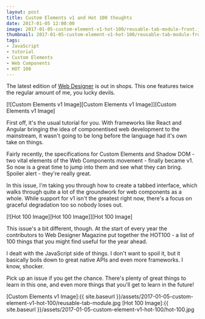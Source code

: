 ```yaml
---
layout: post
title: Custom Elements v1 and Hot 100 thoughts
date: 2017-01-05 12:00:00
image: 2017-01-05-custom-element-v1-hot-100/reusable-tab-module-front.jpg
thumbnail: 2017-01-05-custom-element-v1-hot-100/reusable-tab-module-front-sm.jpg
tags:
- JavaScript
- tutorial
- Custom Elements
- Web Components
- HOT 100
---
```

The latest edition of [Web Designer][Web Designer] is out in shops. This one features twice the regular amount of me, you lucky devils.

[![Custom Elements v1 Image][Custom Elements v1 Image]][Custom Elements v1 Image]

First off, it's the usual tutorial for you. With frameworks like React and Angular bringing the idea of componentised web development to the mainstream, it wasn't going to be long before the language had it's own take on things.

Fairly recently, the specifications for Custom Elements and Shadow DOM - two vital elements of the Web Components movement - finally became v1. So now is a great time to jump into them and see what they can bring. Spoiler alert - they're really great.

In this issue, I'm taking you through how to create a tabbed interface, which walks through quite a lot of the groundwork for web components as a whole. While support for v1 isn't the greatest right now, there's a focus on graceful degradation too so nobody loses out.

[![Hot 100 Image][Hot 100 Image]][Hot 100 Image]

This issue's a bit different, though. At the start of every year the contributors to Web Designer Magazine put together the HOT100 - a list of 100 things that you might find useful for the year ahead.

I dealt with the JavaScript side of things. I don't want to spoil it, but it basically boils down to great native APIs and even more frameworks. I know, shocker.

Pick up an issue if you get the chance. There's plenty of great things to learn in this one, and even more things that you'll get to learn in the future!

[Custom Elements v1 Image]:{{ site.baseurl }}/assets/2017-01-05-custom-element-v1-hot-100/reusable-tab-module.jpg
[Hot 100 Image]:{{ site.baseurl }}/assets/2017-01-05-custom-element-v1-hot-100/hot-100.jpg

[Web Designer]:http://www.webdesignermag.co.uk/